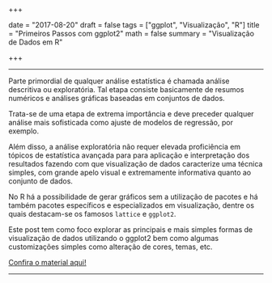 +++

date = "2017-08-20"
draft = false
tags = ["ggplot", "Visualização", "R"]
title = "Primeiros Passos com ggplot2"
math = false
summary = "Visualização de Dados em R"


+++

---

Parte primordial de qualquer análise estatística é chamada análise descritiva ou exploratória. Tal etapa consiste basicamente de resumos numéricos e análises gráficas baseadas em conjuntos de dados.

Trata-se de uma etapa de extrema importância e deve preceder qualquer análise mais sofisticada como ajuste de modelos de regressão, por exemplo. 

Além disso, a análise exploratória não requer elevada proficiência em tópicos de estatística avançada para para aplicação e interpretação dos resultados fazendo com que visualização de dados caracterize uma técnica simples, com grande apelo visual e extremamente informativa quanto ao conjunto de dados.

No R há a possibilidade de gerar gráficos sem a utilização de pacotes e há também pacotes específicos e especializados em visualização, dentre os quais destacam-se os famosos `lattice` e `ggplot2`.

Este post tem como foco explorar as principais e mais simples formas de visualização de dados utilizando o ggplot2 bem como algumas customizações simples como alteração de cores, temas, etc.

[Confira o material aqui!](/img/post/post_ggplot2.html)

---

